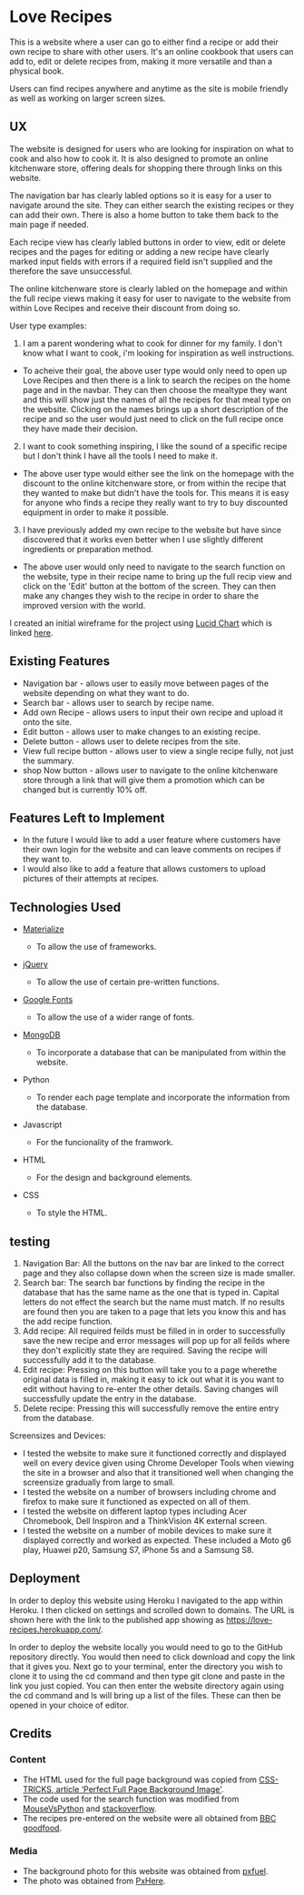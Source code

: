 # Love Recipes

This is a website where a user can go to either find a recipe or add their own recipe to share with other users. It's an online cookbook that users can add to, edit or delete recipes from, making it more versatile and than a physical book.

Users can find recipes anywhere and anytime as the site is mobile friendly as well as working on larger screen sizes.

## UX

The website is designed for users who are looking for inspiration on what to cook and also how to cook it. It is also designed to promote an online kitchenware store, offering deals for shopping there through links on this website.

The navigation bar has clearly labled options so it is easy for a user to navigate around the site. They can either search the existing recipes or they can add their own. There is also a home button to take them back to the main page if needed.

Each recipe view has clearly labled buttons in order to view, edit or delete recipes and the pages for editing or adding a new recipe have clearly marked input fields with errors if a required field isn't supplied and the therefore the save unsuccessful. 

The online kitchenware store is clearly labled on the homepage and within the full recipe views making it easy for user to navigate to the website from within Love Recipes and receive their discount from doing so.

User type examples:

1. I am a parent wondering what to cook for dinner for my family. I don't know what I want to cook, i'm looking for inspiration as well instructions.

- To acheive their goal, the above user type would only need to open up Love Recipes and then there is a link to search the recipes on the home page and in the navbar. They can then choose the mealtype they want and this will show just the names of all the recipes for that meal type on the website. Clicking on the names brings up a short description of the recipe and so the user would just need to click on the full recipe once they have made their decision. 

2. I want to cook something inspiring, I like the sound of a specific recipe but I don't think I have all the tools I need to make it. 

- The above user type would either see the link on the homepage with the discount to the online kitchenware store, or from within the recipe that they wanted to make but didn't have the tools for. This means it is easy for anyone who finds a recipe they really want to try to buy discounted equipment in order to make it possible.

3. I have previously added my own recipe to the website but have since discovered that it works even better when I use slightly different ingredients or preparation method.

- The above user would only need to navigate to the search function on the website, type in their recipe name to bring up the full recip view and click on the 'Edit' button at the bottom of the screen. They can then make any changes they wish to the recipe in order to share the improved version with the world.

I created an initial wireframe for the project using [Lucid Chart](https://www.lucidchart.com/pages/home) which is linked [here](https://app.lucidchart.com/invitations/accept/006a0bf7-ffa7-4c40-af7e-1a1f42039bd5).

## Existing Features

- Navigation bar - allows user to easily move between pages of the website depending on what they want to do.
- Search bar - allows user to search by recipe name.
- Add own Recipe - allows users to input their own recipe and upload it onto the site.
- Edit button - allows user to make changes to an existing recipe.
- Delete button - allows user to delete recipes from the site. 
- View full recipe button - allows user to view a single recipe fully, not just the summary.
- shop Now button - allows user to navigate to the online kitchenware store through a link that will give them a promotion which can be changed but is currently 10% off.

## Features Left to Implement

- In the future I would like to add a user feature where customers have their own login for the website and can leave comments on recipes if they want to.
- I would also like to add a feature that allows customers to upload pictures of their attempts at recipes.

## Technologies Used

- [Materialize](https://materializecss.com/)
    - To allow the use of frameworks.

- [jQuery](https://jquery.com/)
    - To allow the use of certain pre-written functions.

- [Google Fonts](https://fonts.google.com)
    - To allow the use of a wider range of fonts.

- [MongoDB](https://www.mongodb.com/)
    - To incorporate a database that can be manipulated from within the website.

- Python
    - To render each page template and incorporate the information from the database.

- Javascript
    - For the funcionality of the framwork.

- HTML
    - For the design and background elements.

- CSS
    - To style the HTML.

## testing

1. Navigation Bar: All the buttons on the nav bar are linked to the correct page and they also collapse down when the screen size is made smaller.
2. Search bar: The search bar functions by finding the recipe in the database that has the same name as the one that is typed in. Capital letters do not effect the search but the name must match. If no results are found then you are taken to a page that lets you know this and has the add recipe function.
3. Add recipe: All required feilds must be filled in in order to successfully save the new recipe and error messages will pop up for all feilds where they don't explicitly state they are required. Saving the recipe will successfully add it to the database.
4. Edit recipe: Pressing on this button will take you to a page wherethe original data is filled in, making it easy to ick out what it is you want to edit without having to re-enter the other details. Saving changes will successfully update the entry in the database.
5. Delete recipe: Pressing this will successfully remove the entire entry from the database.

Screensizes and Devices:

- I tested the website to make sure it functioned correctly and displayed well on every device given using Chrome Developer Tools when viewing the site in a browser and also that it transitioned well when changing the screensize 
gradually from large to small.
- I tested the website on a number of browsers including chrome and firefox to make sure it functioned as expected on 
all of them. 
- I tested the website on different laptop types including Acer Chromebook, Dell Inspiron and a ThinkVision 4K external 
screen.
- I tested the website on a number of mobile devices to make sure it displayed correctly and worked as expected. These 
included a Moto g6 play, Huawei p20, Samsung S7, iPhone 5s and a Samsung S8.

## Deployment

In order to deploy this website using Heroku I navigated to the app within Heroku. I then clicked on settings and scrolled down to domains. The URL is shown here with the link to the published app showing as https://love-recipes.herokuapp.com/.


In order to deploy the website locally you would need to go to the GitHub repository directly. You would then need to click download 
and copy the link that it gives you. Next go to your terminal, enter the directory you wish to clone it to using the cd 
command and then type git clone and paste in the link you just copied. You can then enter the website directory again 
using the cd command and ls will bring up a list of the files. These can then be opened in your choice of editor.

## Credits

### Content
- The HTML used for the full page background was copied from [CSS-TRICKS, article ‘Perfect Full Page Background Image'](https://css-tricks.com/perfect-full-page-background-image/).
- The code used for the search function was modified from [MouseVsPython](https://www.blog.pythonlibrary.org/2017/12/13/flask-101-how-to-add-a-search-form/) and [stackoverflow](https://stackoverflow.com/questions/7101703/how-do-i-make-case-insensitive-queries-on-mongodb).
- The recipes pre-entered on the website were all obtained from [BBC goodfood](https://www.bbcgoodfood.com/).

### Media
- The background photo for this website was obtained from [pxfuel](https://www.pxfuel.com/en/free-photo-omiog).
- The photo was obtained from [PxHere](https://pxhere.com/en/photo/1453277).